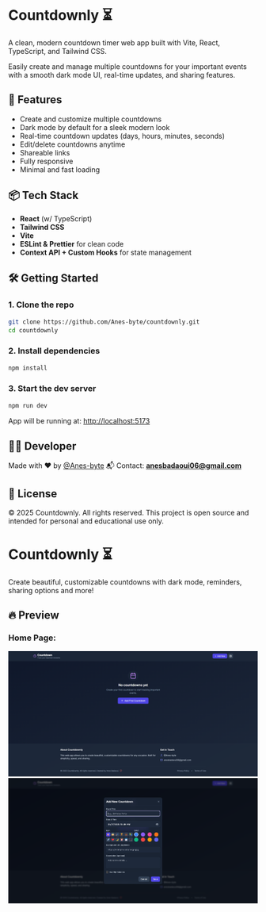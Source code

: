 # Countdownly ⏳

A clean, modern countdown timer web app built with Vite, React, TypeScript, and Tailwind CSS.

Easily create and manage multiple countdowns for your important events with a smooth dark mode UI, real-time updates, and sharing features.

## 🚀 Features

- Create and customize multiple countdowns  
- Dark mode by default for a sleek modern look  
- Real-time countdown updates (days, hours, minutes, seconds)  
- Edit/delete countdowns anytime  
- Shareable links  
- Fully responsive  
- Minimal and fast loading

## 📦 Tech Stack

- **React** (w/ TypeScript)  
- **Tailwind CSS**  
- **Vite**  
- **ESLint & Prettier** for clean code  
- **Context API + Custom Hooks** for state management

## 🛠️ Getting Started

### 1. Clone the repo

```bash
git clone https://github.com/Anes-byte/countdownly.git
cd countdownly
````

### 2. Install dependencies

```bash
npm install
```

### 3. Start the dev server

```bash
npm run dev
```

App will be running at: [http://localhost:5173](http://localhost:5173)

## 🧑‍💻 Developer

Made with ❤️ by [@Anes-byte](https://github.com/Anes-byte)
📬 Contact: **[anesbadaoui06@gmail.com](mailto:anesbadaoui06@gmail.com)**

## 📄 License

© 2025 Countdownly. All rights reserved.
This project is open source and intended for personal and educational use only.

# Countdownly ⏳

Create beautiful, customizable countdowns with dark mode, reminders, sharing options and more!

## 🔥 Preview

### Home Page:
![Home Page](./assets/screenshot-1.png)
![Home Page](./assets/screenshot-2.png)

